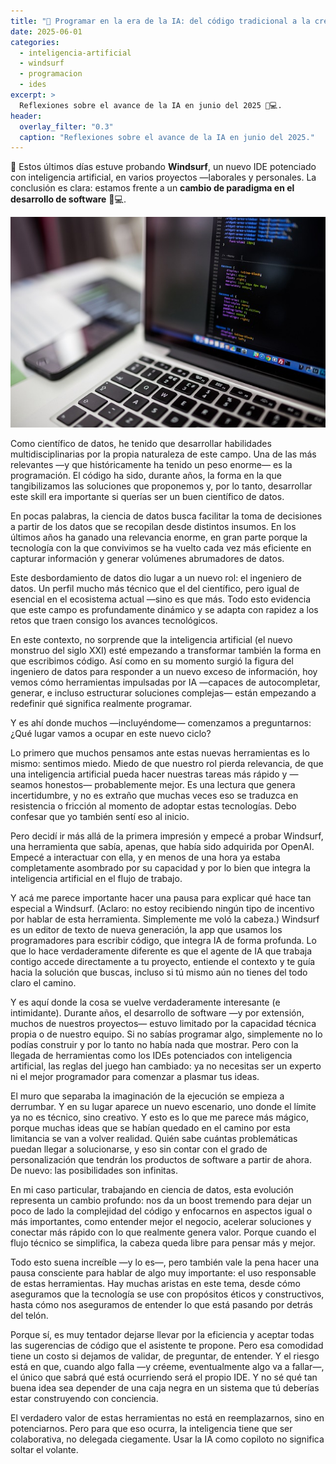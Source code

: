 ```yaml
---
title: "🚀 Programar en la era de la IA: del código tradicional a la creatividad ilimitada"
date: 2025-06-01
categories:
  - inteligencia-artificial
  - windsurf
  - programacion
  - ides
excerpt: >
  Reflexiones sobre el avance de la IA en junio del 2025 🧠💻.
header:
  overlay_filter: "0.3"
  caption: "Reflexiones sobre el avance de la IA en junio del 2025."
---
```


🚀 Estos últimos días estuve probando **Windsurf**, un nuevo IDE potenciado con inteligencia artificial, en varios proyectos —laborales y personales. La conclusión es clara: estamos frente a un **cambio de paradigma en el desarrollo de software** 🧠💻.

![laptop](/assets/images/posts/laptop.jpg "")

Como científico de datos, he tenido que desarrollar habilidades multidisciplinarias por la propia naturaleza de este campo. Una de las más relevantes —y que históricamente ha tenido un peso enorme— es la programación. El código ha sido, durante años, la forma en la que tangibilizamos las soluciones que proponemos y, por lo tanto, desarrollar este skill era importante si querías ser un buen científico de datos.

En pocas palabras, la ciencia de datos busca facilitar la toma de decisiones  a partir de los datos que se recopilan desde distintos insumos. En los últimos años ha ganado una relevancia enorme, en gran parte porque la tecnología con la que convivimos se ha vuelto cada vez más eficiente en capturar información y generar volúmenes abrumadores de datos.

Este desbordamiento de datos dio lugar a un nuevo rol: el ingeniero de datos. Un perfil mucho más técnico que el del científico, pero igual de esencial en el ecosistema actual —sino es que más. Todo esto evidencia que este campo es profundamente dinámico y se adapta con rapidez a los retos que traen consigo los avances tecnológicos.

En este contexto, no sorprende que la inteligencia artificial (el nuevo monstruo del siglo XXI) esté empezando a transformar también la forma en que escribimos código. Así como en su momento surgió la figura del ingeniero de datos para responder a un nuevo exceso de información, hoy vemos cómo herramientas impulsadas por IA —capaces de autocompletar, generar, e incluso estructurar soluciones complejas— están empezando a redefinir qué significa realmente programar.

Y es ahí donde muchos —incluyéndome— comenzamos a preguntarnos: ¿Qué lugar vamos a ocupar en este nuevo ciclo? 

Lo primero que muchos pensamos ante estas nuevas herramientas es lo mismo: sentimos miedo. Miedo de que nuestro rol pierda relevancia, de que una inteligencia artificial pueda hacer nuestras tareas más rápido y —seamos honestos— probablemente mejor. Es una lectura que genera incertidumbre, y no es extraño que muchas veces eso se traduzca en resistencia o fricción al momento de adoptar estas tecnologías. Debo confesar que yo también sentí eso al inicio.

Pero decidí ir más allá de la primera impresión y empecé a probar Windsurf, una herramienta que sabía, apenas, que había sido adquirida por OpenAI. Empecé a interactuar con ella, y en menos de una hora ya estaba completamente asombrado por su capacidad y por lo bien que integra la inteligencia artificial en el flujo de trabajo.

Y acá me parece importante hacer una pausa para explicar qué hace tan especial a Windsurf. (Aclaro: no estoy recibiendo ningún tipo de incentivo por hablar de esta herramienta. Simplemente me voló la cabeza.) Windsurf es un editor de texto de nueva generación, la app que usamos los programadores para escribir código, que integra IA de forma profunda. Lo que lo hace verdaderamente diferente es que el agente de IA que trabaja contigo accede directamente a tu proyecto, entiende el contexto y te guía hacia la solución que buscas, incluso si tú mismo aún no tienes del todo claro el camino.

Y es aquí donde la cosa se vuelve verdaderamente interesante (e intimidante). Durante años, el desarrollo de software —y por extensión, muchos de nuestros proyectos— estuvo limitado por la capacidad técnica propia o de nuestro equipo. Si no sabías programar algo, simplemente no lo podías construir y por lo tanto no había nada que mostrar. Pero con la llegada de herramientas como los IDEs potenciados con inteligencia artificial, las reglas del juego han cambiado: ya no necesitas ser un experto ni el mejor programador para comenzar a plasmar tus ideas.

El muro que separaba la imaginación de la ejecución se empieza a derrumbar. Y en su lugar aparece un nuevo escenario, uno donde el límite ya no es técnico, sino creativo. Y esto es lo que me parece más mágico, porque muchas ideas que se habían quedado en el camino por esta limitancia se van a volver realidad. Quién sabe cuántas problemáticas puedan llegar a solucionarse, y eso sin contar con el grado de personalización que tendrán los productos de software a partir de ahora. De nuevo: las posibilidades son infinitas.

En mi caso particular, trabajando en ciencia de datos, esta evolución representa un cambio profundo: nos da un boost tremendo para dejar un poco de lado la complejidad del código y enfocarnos en aspectos igual o más importantes, como entender mejor el negocio, acelerar soluciones y conectar más rápido con lo que realmente genera valor. Porque cuando el flujo técnico se simplifica, la cabeza queda libre para pensar más y mejor.

Todo esto suena increíble —y lo es—, pero también vale la pena hacer una pausa consciente para hablar de algo muy importante: el uso responsable de estas herramientas. Hay muchas aristas en este tema, desde cómo aseguramos que la tecnología se use con propósitos éticos y constructivos, hasta cómo nos aseguramos de entender lo que está pasando por detrás del telón.

Porque sí, es muy tentador dejarse llevar por la eficiencia y aceptar todas las sugerencias de código que el asistente te propone. Pero esa comodidad tiene un costo si dejamos de validar, de preguntar, de entender. Y el riesgo está en que, cuando algo falla —y créeme, eventualmente algo va a fallar—, el único que sabrá qué está ocurriendo será el propio IDE. Y no sé qué tan buena idea sea depender de una caja negra en un sistema que tú deberías estar construyendo con conciencia.

El verdadero valor de estas herramientas no está en reemplazarnos, sino en potenciarnos. Pero para que eso ocurra, la inteligencia tiene que ser colaborativa, no delegada ciegamente. Usar la IA como copiloto no significa soltar el volante.